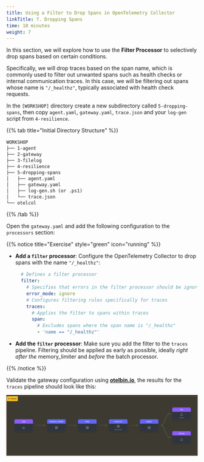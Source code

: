```yaml
---
title: Using a Filter to Drop Spans in OpenTelemetry Collector
linkTitle: 7. Dropping Spans
time: 10 minutes
weight: 7
---
```


In this section, we will explore how to use the **Filter Processor** to selectively drop spans based on certain conditions.

Specifically, we will drop traces based on the span name, which is commonly used to filter out unwanted spans such as health checks or internal communication traces. In this case, we will be filtering out spans whose name is `"/_healthz"`, typically associated with health check requests.

In the `[WORKSHOP]` directory create a new subdirectory called `5-dropping-spans`, then copy `agent.yaml`, `gateway.yaml`, `trace.json` and your `log-gen` script from `4-resilience`.

{{% tab title="Initial Directory Structure" %}}

```text
WORKSHOP
├── 1-agent
├── 2-gateway
├── 3-filelog
├── 4-resilience
├── 5-dropping-spans
│   ├── agent.yaml
│   ├── gateway.yaml
│   ├── log-gen.sh (or .ps1)
│   └── trace.json
└── otelcol
```

{{% /tab %}}

Open the `gateway.yaml` and add the following configuration to the `processors` section:

{{% notice title="Exercise" style="green" icon="running" %}}

- **Add a `filter` processor**: Configure the OpenTelemetry Collector to drop spans with the name `"/_healthz"`:

  ```yaml
    # Defines a filter processor
    filter:
      # Specifies that errors in the filter processor should be ignored
      error_mode: ignore
      # Configures filtering rules specifically for traces
      traces:
        # Applies the filter to spans within traces 
        span:
          # Excludes spans where the span name is "/_healthz"
          - 'name == "/_healthz"'
  ```

- **Add the `filter` processor**: Make sure you add the filter to the `traces` pipeline. Filtering should be applied as early as possible, ideally *right after the* memory_limiter and *before* the batch processor.

{{% /notice %}}

Validate the gateway configuration using **[otelbin.io](https://www.otelbin.io/)**, the results for the `traces` pipeline should look like this:

![otelbin-f-5-1-traces](../images/spans-5-1-trace.png)
